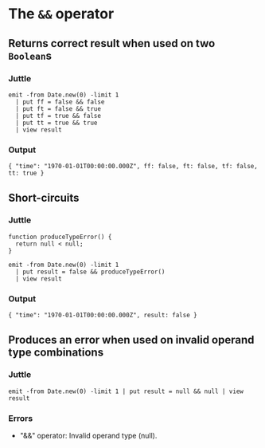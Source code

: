 The `&&` operator
=================

Returns correct result when used on two `Boolean`s
--------------------------------------------------

### Juttle

    emit -from Date.new(0) -limit 1
      | put ff = false && false
      | put ft = false && true
      | put tf = true && false
      | put tt = true && true
      | view result

### Output

    { "time": "1970-01-01T00:00:00.000Z", ff: false, ft: false, tf: false, tt: true }

Short-circuits
--------------

### Juttle

    function produceTypeError() {
      return null < null;
    }

    emit -from Date.new(0) -limit 1
      | put result = false && produceTypeError()
      | view result


### Output

    { "time": "1970-01-01T00:00:00.000Z", result: false }

Produces an error when used on invalid operand type combinations
----------------------------------------------------------------

### Juttle

    emit -from Date.new(0) -limit 1 | put result = null && null | view result

### Errors

  * "&&" operator: Invalid operand type (null).
